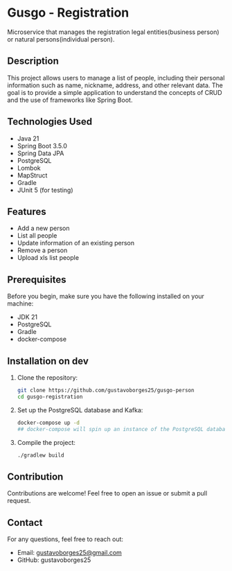 # Gusgo - Registration

Microservice that manages the registration legal entities(business person) or natural persons(individual person).

## Description

This project allows users to manage a list of people, including their personal information such as name, nickname, address, and other relevant data. The goal is to provide a simple application to understand the concepts of CRUD and the use of frameworks like Spring Boot.

## Technologies Used

- Java 21
- Spring Boot 3.5.0
- Spring Data JPA
- PostgreSQL
- Lombok
- MapStruct
- Gradle
- JUnit 5 (for testing)

## Features

- Add a new person
- List all people
- Update information of an existing person
- Remove a person
- Upload xls list people

## Prerequisites

Before you begin, make sure you have the following installed on your machine:

- JDK 21
- PostgreSQL
- Gradle
- docker-compose

## Installation on dev

1. Clone the repository:
   ```bash
   git clone https://github.com/gustavoborges25/gusgo-person
   cd gusgo-registration
   
2. Set up the PostgreSQL database and Kafka:
   ```bash
   docker-compose up -d 
   ## docker-compose will spin up an instance of the PostgreSQL database. If you have any questions, look at the docker-compose.yml file in the project root.
3. Compile the project:
   ```bash
   ./gradlew build

## Contribution
Contributions are welcome! Feel free to open an issue or submit a pull request.

## Contact
For any questions, feel free to reach out:

- Email: gustavoborges25@gmail.com
- GitHub: gustavoborges25
